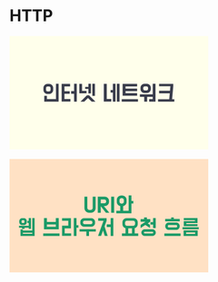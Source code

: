 # HTTP

[![인터넷 네트워크](images/internet-network-card.png)](./internet-network/README.md)  

[![URI와 웹 브라우저 요청 흐름](images/uri-webbrowser-card.png)](./uri-webbrowser/README.md)
